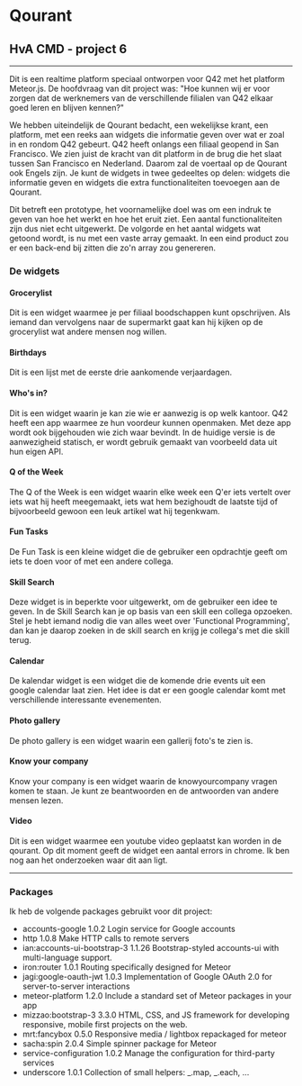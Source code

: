 # Qourant
## HvA CMD - project 6

----
Dit is een realtime platform speciaal ontworpen voor Q42 met het platform Meteor.js. De hoofdvraag van dit project was: "Hoe kunnen wij er voor zorgen dat de werknemers van de verschillende filialen van Q42 elkaar goed leren en blijven kennen?"

We hebben uiteindelijk de Qourant bedacht, een wekelijkse krant, een platform, met een reeks aan widgets die informatie geven over wat er zoal in en rondom Q42 gebeurt. Q42 heeft onlangs een filiaal geopend in San Francisco. We zien juist de kracht van dit platform in de brug die het slaat tussen San Francisco en Nederland. Daarom zal de voertaal op de Qourant ook Engels zijn. Je kunt de widgets in twee gedeeltes op delen: widgets die informatie geven en widgets die extra functionaliteiten toevoegen aan de Qourant.

Dit betreft een prototype, het voornamelijke doel was om een indruk te geven van hoe het werkt en hoe het eruit ziet. Een aantal functionaliteiten zijn dus niet echt uitgewerkt. De volgorde en het aantal widgets wat getoond wordt, is nu met een vaste array gemaakt. In een eind product zou er een back-end bij zitten die zo'n array zou genereren. 

### De widgets
#### Grocerylist
Dit is een widget waarmee je per filiaal boodschappen kunt opschrijven. Als iemand dan vervolgens naar de supermarkt gaat kan hij kijken op de grocerylist wat andere mensen nog willen.

#### Birthdays
Dit is een lijst met de eerste drie aankomende verjaardagen.

#### Who's in?
Dit is een widget waarin je kan zie wie er aanwezig is op welk kantoor. Q42 heeft een app waarmee ze hun voordeur kunnen openmaken. Met deze app wordt ook bijgehouden wie zich waar bevindt. In de huidige versie is de aanwezigheid statisch, er wordt gebruik gemaakt van voorbeeld data uit hun eigen API.

#### Q of the Week
The Q of the Week is een widget waarin elke week een Q'er iets vertelt over iets wat hij heeft meegemaakt, iets wat hem bezighoudt de laatste tijd of bijvoorbeeld gewoon een leuk artikel wat hij tegenkwam.

#### Fun Tasks
De Fun Task is een kleine widget die de gebruiker een opdrachtje geeft om iets te doen voor of met een andere collega.

#### Skill Search
Deze widget is in beperkte voor uitgewerkt, om de gebruiker een idee te geven. In de Skill Search kan je op basis van een skill een collega opzoeken. Stel je hebt iemand nodig die van alles weet over 'Functional Programming', dan kan je daarop zoeken in de skill search en krijg je collega's met die skill terug.

#### Calendar
De kalendar widget is een widget die de komende drie events uit een google calendar laat zien. Het idee is dat er een google calendar komt met verschillende interessante evenementen.

#### Photo gallery
De photo gallery is een widget waarin een gallerij foto's te zien is.

#### Know your company
Know your company is een widget waarin de knowyourcompany vragen komen te staan. Je kunt ze beantwoorden en de antwoorden van andere mensen lezen.

#### Video
Dit is een widget waarmee een youtube video geplaatst kan worden in de qourant. Op dit moment geeft de widget een aantal errors in chrome. Ik ben nog aan het onderzoeken waar dit aan ligt. 

----

### Packages
Ik heb de volgende packages gebruikt voor dit project:

* accounts-google              1.0.2 	Login service for Google accounts
* http                         1.0.8 	Make HTTP calls to remote servers
* ian:accounts-ui-bootstrap-3  1.1.26 	Bootstrap-styled accounts-ui with multi-language support.
* iron:router                  1.0.1 	Routing specifically designed for Meteor
* jagi:google-oauth-jwt        1.0.3  	Implementation of Google OAuth 2.0 for server-to-server interactions
* meteor-platform              1.2.0 	Include a standard set of Meteor packages in your app
* mizzao:bootstrap-3           3.3.0 	HTML, CSS, and JS framework for developing responsive, mobile first projects on the web.
* mrt:fancybox                 0.5.0  	Responsive media / lightbox repackaged for meteor
* sacha:spin                   2.0.4  	Simple spinner package for Meteor
* service-configuration        1.0.2 	Manage the configuration for third-party services
* underscore                   1.0.1 	Collection of small helpers: _.map, _.each, ... 